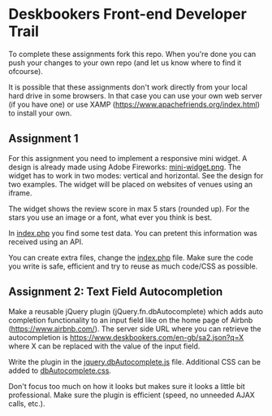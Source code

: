 # Deskbookers Front-end Developer Trail

To complete these assignments fork this repo. When you're done you can push your changes to your own repo (and let us know where to find it ofcourse).

It is possible that these assignments don't work directly from your local hard drive in some browsers. In that case you can use your own web server (if you have one) or use XAMP (https://www.apachefriends.org/index.html) to install your own.

## Assignment 1

For this assignment you need to implement a responsive mini widget. A design is already made using Adobe Fireworks: [mini-widget.png](mini-widget.png).
The widget has to work in two modes: vertical and horizontal. See the design for two examples. The widget will be placed on websites of venues using an iframe.

The widget shows the review score in max 5 stars (rounded up). For the stars you use an image or a font, what ever you think is best.

In [index.php](index.php) you find some test data. You can pretent this information was received using an API.

You can create extra files, change the [index.php](index.php) file. Make sure the code you write is safe, efficient and try to reuse as much code/CSS as possible.

## Assignment 2: Text Field Autocompletion

Make a reusable jQuery plugin (jQuery.fn.dbAutocomplete) which adds auto completion functionality to an input field like on the home page of Airbnb (https://www.airbnb.com/).
The server side URL where you can retrieve the autocompletion is https://www.deskbookers.com/en-gb/sa2.json?q=X where X can be replaced with the value of the input field.

Write the plugin in the [jquery.dbAutocomplete.js](jquery.dbAutocomplete.js) file. Additional CSS can be added to [dbAutocomplete.css](dbAutocomplete.css).

Don't focus too much on how it looks but makes sure it looks a little bit professional. Make sure the plugin is efficient (speed, no unneeded AJAX calls, etc.).
